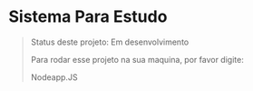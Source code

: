 <h1>Sistema Para Estudo</h1>

>Status deste projeto: Em desenvolvimento
>
>Para rodar esse projeto na sua maquina, por favor digite:
>
>Nodeapp.JS
